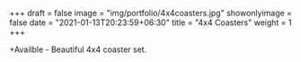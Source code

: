 +++
draft = false
image = "img/portfolio/4x4coasters.jpg"
showonlyimage = false
date = "2021-01-13T20:23:59+06:30"
title = "4x4 Coasters"
weight = 1
+++

+Availble - Beautiful 4x4 coaster set.

